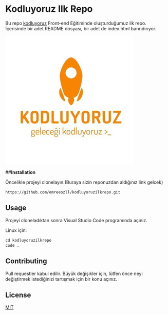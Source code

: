 # **Kodluyoruz Ilk Repo**

Bu repo [kodluyoruz](https://academy.patika.dev/courses/git/odev1) Front-end Eğitiminde oluşturduğumuz ilk repo. İçerisinde bir adet README dosyası, bir adet de index.html barındırıyor.

![Kodluyoruz](https://raw.githubusercontent.com/Kodluyoruz/taskforce/git/git/markdown-nedir-nasil-kullaniriz-/figures/kodluyoruz_logo.jpg)

##**Installation**

Öncelikle projeyi clonelayın.(Buraya sizin reponuzdan aldığınız link gelcek)

```
https://github.com/emreeozll/kodluyoruzilkrepo.git
```

## **Usage**

Projeyi cloneladıktan sonra Visual Studio Code programında açınız.

Linux için:
```Linux
cd kodluyoruzilkrepo
code .
```

## **Contributing**

Pull requestler kabul edilir. Büyük değişikler için, lütfen önce neyi değiştirmek istediğinizi tartışmak için bir konu açınız.


## **License**

[MIT](https://opensource.org/license/mit/)